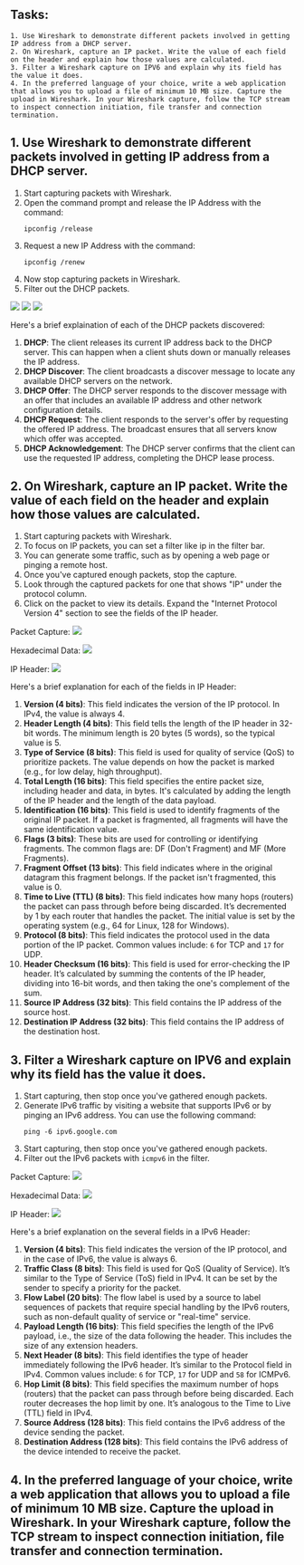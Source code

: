 ## Tasks:
```
1. Use Wireshark to demonstrate different packets involved in getting IP address from a DHCP server.
2. On Wireshark, capture an IP packet. Write the value of each field on the header and explain how those values are calculated.
3. Filter a Wireshark capture on IPV6 and explain why its field has the value it does.
4. In the preferred language of your choice, write a web application that allows you to upload a file of minimum 10 MB size. Capture the upload in Wireshark. In your Wireshark capture, follow the TCP stream to inspect connection initiation, file transfer and connection termination.
```

## 1. Use Wireshark to demonstrate different packets involved in getting IP address from a DHCP server.

1. Start capturing packets with Wireshark.
2. Open the command prompt and release the IP Address with the command:
    ```
    ipconfig /release
    ```
3. Request a new IP Address with the command:
    ```
    ipconfig /renew
    ```
4. Now stop capturing packets in Wireshark.
5. Filter out the DHCP packets.

<img src="01release.PNG">

<img src="01renew.PNG">

<img src="01.PNG">

Here's a brief explaination of each of the DHCP packets discovered:

1. **DHCP**: The client releases its current IP address back to the DHCP server. This can happen when a client shuts down or manually releases the IP address.
2. **DHCP Discover**: The client broadcasts a discover message to locate any available DHCP servers on the network.
3. **DHCP Offer**: The DHCP server responds to the discover message with an offer that includes an available IP address and other network configuration details.
4. **DHCP Request**: The client responds to the server's offer by requesting the offered IP address. The broadcast ensures that all servers know which offer was accepted.
5. **DHCP Acknowledgement**: The DHCP server confirms that the client can use the requested IP address, completing the DHCP lease process.

## 2. On Wireshark, capture an IP packet. Write the value of each field on the header and explain how those values are calculated.

1. Start capturing packets with Wireshark.
2. To focus on IP packets, you can set a filter like ip in the filter bar.
3. You can generate some traffic, such as by opening a web page or pinging a remote host.
4. Once you've captured enough packets, stop the capture.
5. Look through the captured packets for one that shows "IP" under the protocol column.
6. Click on the packet to view its details. Expand the "Internet Protocol Version 4" section to see the fields of the IP header.

Packet Capture:
<img src="02packet.PNG">

Hexadecimal Data:
<img src="02hexa.PNG">

IP Header:
<img src="02header.PNG">

Here's a brief explanation for each of the fields in IP Header:

1. **Version (4 bits)**: This field indicates the version of the IP protocol. In IPv4, the value is always 4.
2. **Header Length (4 bits)**: This field tells the length of the IP header in 32-bit words. The minimum length is 20 bytes (5 words), so the typical value is 5.
3. **Type of Service (8 bits)**: This field is used for quality of service (QoS) to prioritize packets. The value depends on how the packet is marked (e.g., for low delay, high throughput).
4. **Total Length (16 bits)**: This field specifies the entire packet size, including header and data, in bytes. It's calculated by adding the length of the IP header and the length of the data payload.
5. **Identification (16 bits)**: This field is used to identify fragments of the original IP packet. If a packet is fragmented, all fragments will have the same identification value.
6. **Flags (3 bits)**: These bits are used for controlling or identifying fragments. The common flags are: DF (Don't Fragment) and MF (More Fragments).
7. **Fragment Offset (13 bits)**: This field indicates where in the original datagram this fragment belongs. If the packet isn't fragmented, this value is 0.
8. **Time to Live (TTL) (8 bits)**: This field indicates how many hops (routers) the packet can pass through before being discarded. It’s decremented by 1 by each router that handles the packet. The initial value is set by the operating system (e.g., 64 for Linux, 128 for Windows).
9. **Protocol (8 bits)**: This field indicates the protocol used in the data portion of the IP packet. Common values include: `6` for TCP and `17` for UDP.
10. **Header Checksum (16 bits)**: This field is used for error-checking the IP header. It’s calculated by summing the contents of the IP header, dividing into 16-bit words, and then taking the one's complement of the sum.
11. **Source IP Address (32 bits)**: This field contains the IP address of the source host.
12. **Destination IP Address (32 bits)**: This field contains the IP address of the destination host.

## 3. Filter a Wireshark capture on IPV6 and explain why its field has the value it does.

1. Start capturing, then stop once you've gathered enough packets.
2. Generate IPv6 traffic by visiting a website that supports IPv6 or by pinging an IPv6 address. You can use the following command:
    ```
    ping -6 ipv6.google.com
    ```
3. Start capturing, then stop once you've gathered enough packets.
4. Filter out the IPv6 packets with `icmpv6` in the filter.

Packet Capture:
<img src="03packet.PNG">

Hexadecimal Data:
<img src="03hexa.PNG">

IP Header:
<img src="03header.PNG">

Here's a brief explanation on the several fields in a IPv6 Header:

1. **Version (4 bits)**: This field indicates the version of the IP protocol, and in the case of IPv6, the value is always 6.
2. **Traffic Class (8 bits)**: This field is used for QoS (Quality of Service). It’s similar to the Type of Service (ToS) field in IPv4. It can be set by the sender to specify a priority for the packet.
3. **Flow Label (20 bits)**: The flow label is used by a source to label sequences of packets that require special handling by the IPv6 routers, such as non-default quality of service or "real-time" service.
4. **Payload Length (16 bits)**: This field specifies the length of the IPv6 payload, i.e., the size of the data following the header. This includes the size of any extension headers.
5. **Next Header (8 bits)**: This field identifies the type of header immediately following the IPv6 header. It’s similar to the Protocol field in IPv4. Common values include: `6` for TCP, `17` for UDP and `58` for ICMPv6.
6. **Hop Limit (8 bits)**: This field specifies the maximum number of hops (routers) that the packet can pass through before being discarded. Each router decreases the hop limit by one. It’s analogous to the Time to Live (TTL) field in IPv4.
7. **Source Address (128 bits)**: This field contains the IPv6 address of the device sending the packet.
8. **Destination Address (128 bits)**: This field contains the IPv6 address of the device intended to receive the packet.

## 4. In the preferred language of your choice, write a web application that allows you to upload a file of minimum 10 MB size. Capture the upload in Wireshark. In your Wireshark capture, follow the TCP stream to inspect connection initiation, file transfer and connection termination.